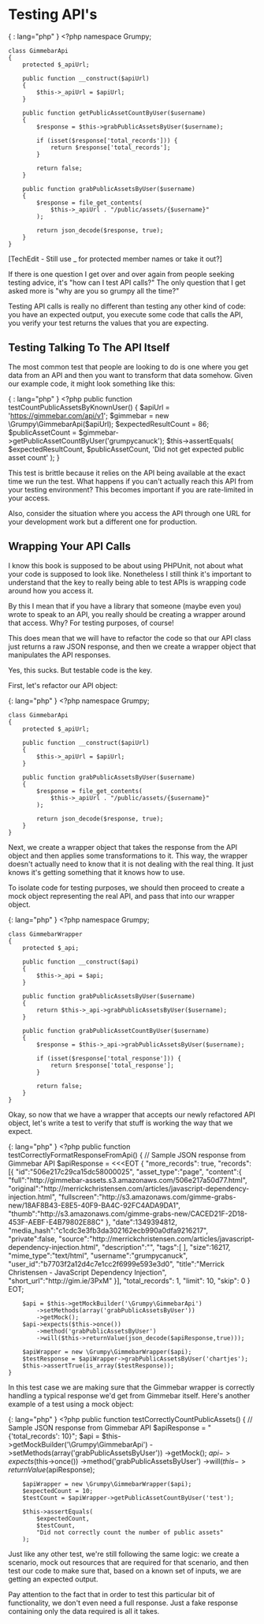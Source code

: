 # Testing API's
{ : lang="php" }
    <?php
    namespace Grumpy;

    class GimmebarApi
    {
        protected $_apiUrl;

        public function __construct($apiUrl)
        {
            $this->_apiUrl = $apiUrl;
        }

        public function getPublicAssetCountByUser($username)
        {
            $response = $this->grabPublicAssetsByUser($username);
          
            if (isset($response['total_records'])) {
                return $response['total_records'];
            }

            return false; 
        }

        public function grabPublicAssetsByUser($username)
        {
            $response = file_get_contents(
                $this->_apiUrl . "/public/assets/{$username}"
            );

            return json_decode($response, true);
        }
    }

[TechEdit - Still use _ for protected member names or take it out?]

If there is one question I get over and over again from people seeking
testing advice, it's "how can I test API calls?" The only question
that I get asked more is "why are you so grumpy all the time?"

Testing API calls is really no different than testing any other
kind of code: you have an expected output, you execute some code
that calls the API, you verify your test returns the values
that you are expecting.

## Testing Talking To The API Itself
The most common test that people are looking to do is one where you get
data from an API and then you want to transform that data somehow.
Given our example code, it might look something like this:

{ : lang="php" }
    <?php
    public function testCountPublicAssetsByKnownUser()
    {
        $apiUrl = 'https://gimmebar.com/api/v1';
        $gimmebar = new \Grumpy\GimmebarApi($apiUrl);
        $expectedResultCount = 86;
        $publicAssetCount = $gimmebar->getPublicAssetCountByUser('grumpycanuck');
        $this->assertEquals(
            $expectedResultCount,
            $publicAssetCount,
            'Did not get expected public asset count'
        );
    }

This test is brittle because it relies on the API being available at the
exact time we run the test. What happens if you can't actually reach this
API from your testing environment? This becomes important if you are
rate-limited in your access.

Also, consider the situation where you access the API through one URL for your
development work but a different one for production. 

## Wrapping Your API Calls 
I know this book is supposed to be about using PHPUnit, not about what your
code is supposed to look like. Nonetheless I still think it's important to
understand that the key to really being able to test APIs is wrapping
code around how you access it.

By this I mean that if you have a library that someone (maybe even you) wrote
to speak to an API, you really should be creating a wrapper around that 
access. Why? For testing purposes, of course!

This does mean that we will have to refactor the code so that our API class
just returns a raw JSON response, and then we create a wrapper object that
manipulates the API responses.

Yes, this sucks. But testable code is the key.

First, let's refactor our API object:

{: lang="php" }
    <?php
    namespace Grumpy;

    class GimmebarApi
    {
        protected $_apiUrl;

        public function __construct($apiUrl)
        {
            $this->_apiUrl = $apiUrl;
        }

        public function grabPublicAssetsByUser($username)
        {
            $response = file_get_contents(
                $this->_apiUrl . "/public/assets/{$username}"
            );
            
            return json_decode($response, true);
        }
    }

Next, we create a wrapper object that takes the response from the API object
and then applies some transformations to it. This way, the wrapper doesn't 
actually need to know that it is not dealing with the real thing. It just 
knows it's getting something that it knows how to use.

To isolate code for testing purposes, we should then proceed to create a
mock object representing the real API, and pass that into our wrapper object.

{: lang="php" }
    <?php
    namespace Grumpy;

    class GimmebarWrapper 
    {
        protected $_api;

        public function __construct($api)
        {
            $this->_api = $api;
        }

        public function grabPublicAssetsByUser($username)
        {
            return $this->_api->grabPublicAssetsByUser($username);
        }

        public function grabPublicAssetCountByUser($username)
        {
            $response = $this->_api->grabPublicAssetsByUser($username);

            if (isset($response['total_response'])) {
                return $response['total_response'];
            }

            return false;
        }
    }

Okay, so now that we have a wrapper that accepts our newly refactored
API object, let's write a test to verify that stuff is working the way that
we expect.

{: lang="php" }
    <?php
    public function testCorrectlyFormatResponseFromApi()
    {
        // Sample JSON response from Gimmebar API
        $apiResponse = <<<EOT
        {
           "more_records": true,
           "records":[{
              "id":"506e217c29ca15dc58000025",
              "asset_type":"page",
              "content":{
                 "full":"http:\/\/gimmebar-assets.s3.amazonaws.com\/506e217a50d77.html",
                 "original":"http:\/\/merrickchristensen.com\/articles\/javascript-dependency-injection.html",
                 "fullscreen":"http:\/\/s3.amazonaws.com\/gimme-grabs-new\/18AF8B43-E8E5-40F9-BA4C-92FC4ADA9DA1",
                 "thumb":"http:\/\/s3.amazonaws.com\/gimme-grabs-new\/CACED21F-2D18-453F-AEBF-E4B79802E88C"
              },
              "date":1349394812,
              "media_hash":"c1cdc3e3fb3da302162ecb990a0dfa9216217",
              "private":false,
              "source":"http:\/\/merrickchristensen.com\/articles\/javascript-dependency-injection.html",
              "description":"",
              "tags":[
              ],
              "size":16217,
              "mime_type":"text\/html",
              "username":"grumpycanuck",
              "user_id":"b7703f2a12d4c7e1cc2f6999e593e3d0",
              "title":"Merrick Christensen - JavaScript Dependency Injection",
              "short_url":"http:\/\/gim.ie\/3PxM"
             }],
           "total_records": 1,
           "limit": 10,
           "skip": 0 
        }
EOT;
        
        $api = $this->getMockBuilder('\Grumpy\GimmebarApi')
            ->setMethods(array('grabPublicAssetsByUser'))
            ->getMock();
        $api->expects($this->once())
            ->method('grabPublicAssetsByUser')
            ->will($this->returnValue(json_decode($apiResponse,true)));

        $apiWrapper = new \Grumpy\GimmebarWrapper($api);
        $testResponse = $apiWrapper->grabPublicAssetsByUser('chartjes');
        $this->assertTrue(is_array($testResponse));
    } 

In this test case we are making sure that the Gimmebar wrapper is correctly
handling a typical response we'd get from Gimmebar itself. Here's another
example of a test using a mock object:

{: lang="php" }
    <?php
    public function testCorrectlyCountPublicAssets()
    {
        // Sample JSON response from Gimmebar API
        $apiResponse = "{'total_records': 10}";
        $api = $this->getMockBuilder('\Grumpy\GimmebarApi')
            ->setMethods(array('grabPublicAssetsByUser'))
            ->getMock();
        $api->expects($this->once())
            ->method('grabPublicAssetsByUser')
            ->will($this->returnValue($apiResponse);

        $apiWrapper = new \Grumpy\GimmebarWrapper($api);
        $expectedCount = 10;
        $testCount = $apiWrapper->getPublicAssetCountByUser('test');
        
        $this->assertEquals(
            $expectedCount,
            $testCount,
            "Did not correctly count the number of public assets"
        );
 
Just like any other test, we're still following the same logic: we create
a scenario, mock out resources that are required for that scenario, and 
then test our code to make sure that, based on a known set of inputs, we
are getting an expected output.

Pay attention to the fact that in order to test this particular bit of
functionality, we don't even need a full response. Just a fake response
containing only the data required is all it takes.
